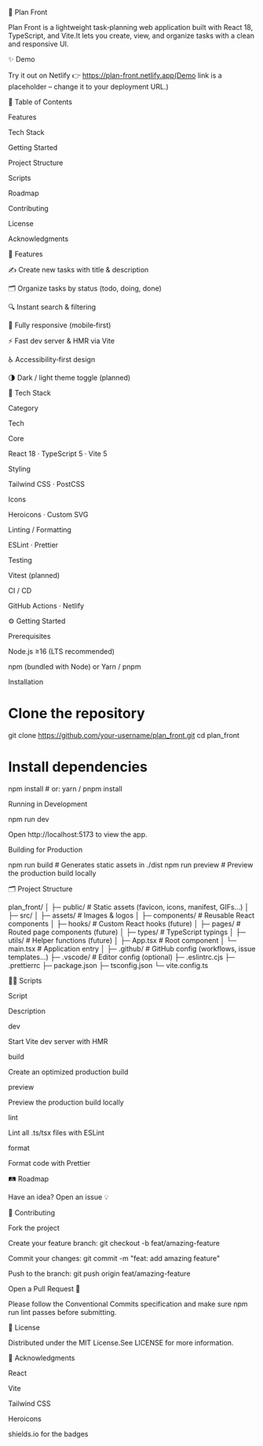 🧠 Plan Front






Plan Front is a lightweight task‑planning web application built with React 18, TypeScript, and Vite.It lets you create, view, and organize tasks with a clean and responsive UI.

✨ Demo

Try it out on Netlify 👉 https://plan-front.netlify.app(Demo link is a placeholder – change it to your deployment URL.)

📜 Table of Contents

Features

Tech Stack

Getting Started

Project Structure

Scripts

Roadmap

Contributing

License

Acknowledgments

🚀 Features

✍️ Create new tasks with title & description

🗂️ Organize tasks by status (todo, doing, done)

🔍 Instant search & filtering

📱 Fully responsive (mobile‑first)

⚡ Fast dev server & HMR via Vite

♿ Accessibility‑first design

🌗 Dark / light theme toggle (planned)

🧰 Tech Stack

Category

Tech

Core

React 18 · TypeScript 5 · Vite 5

Styling

Tailwind CSS · PostCSS

Icons

Heroicons · Custom SVG

Linting / Formatting

ESLint · Prettier

Testing

Vitest (planned)

CI / CD

GitHub Actions · Netlify

⚙️ Getting Started

Prerequisites

Node.js ≥16 (LTS recommended)

npm (bundled with Node) or Yarn / pnpm

Installation

# Clone the repository
git clone https://github.com/your-username/plan_front.git
cd plan_front

# Install dependencies
npm install          # or: yarn / pnpm install

Running in Development

npm run dev

Open http://localhost:5173 to view the app.

Building for Production

npm run build        # Generates static assets in ./dist
npm run preview      # Preview the production build locally

🗂 Project Structure

plan_front/
│
├─ public/              # Static assets (favicon, icons, manifest, GIFs…)
│
├─ src/
│   ├─ assets/          # Images & logos
│   ├─ components/      # Reusable React components
│   ├─ hooks/           # Custom React hooks            (future)
│   ├─ pages/           # Routed page components        (future)
│   ├─ types/           # TypeScript typings
│   ├─ utils/           # Helper functions              (future)
│   ├─ App.tsx          # Root component
│   └─ main.tsx         # Application entry
│
├─ .github/             # GitHub config (workflows, issue templates…)
├─ .vscode/             # Editor config (optional)
├─ .eslintrc.cjs
├─ .prettierrc
├─ package.json
├─ tsconfig.json
└─ vite.config.ts

🏃‍♂️ Scripts

Script

Description

dev

Start Vite dev server with HMR

build

Create an optimized production build

preview

Preview the production build locally

lint

Lint all .ts/tsx files with ESLint

format

Format code with Prettier

🛤 Roadmap



Have an idea? Open an issue 💡

🤝 Contributing

Fork the project

Create your feature branch: git checkout -b feat/amazing-feature

Commit your changes: git commit -m "feat: add amazing feature"

Push to the branch: git push origin feat/amazing-feature

Open a Pull Request 📝

Please follow the Conventional Commits specification and make sure npm run lint passes before submitting.

📄 License

Distributed under the MIT License.See LICENSE for more information.

🙏 Acknowledgments

React

Vite

Tailwind CSS

Heroicons

shields.io for the badges
